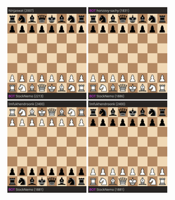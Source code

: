 ﻿<img src=".readme/0.gif" alt="Start" width="180" height="210"/>
<img src=".readme/1.gif" alt="Start" width="180" height="210"/>
<img src=".readme/2.gif" alt="Start" width="180" height="210"/>
<img src=".readme/3.gif" alt="Start" width="180" height="210"/>